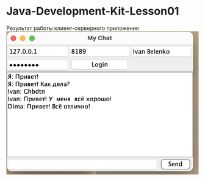 # Java-Development-Kit-Lesson01

Результат работы клиент-серверного приложения
![Image alt](https://github.com/IwanBelenko/Java-Development-Kit-Lesson01/blob/main/Снимок%20экрана%202023-12-20%20в%2016.25.28.png)
